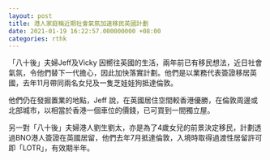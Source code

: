 ```yaml
---
layout: post
title: 港人家庭稱近期社會氣氛加速移民英國計劃
date: 2021-01-19 16:22:57.000000000 +08:00
categories: rthk
---
```


「八十後」夫婦Jeff及Vicky 因嚮往英國的生活，兩年前已有移民想法，近日社會氣氛，令他們替下一代擔心，因此加快落實計劃。他們是以業務代表簽證移居英國，去年11月帶同兩名女兒及一隻芝娃娃狗抵達倫敦。

他們仍在發掘置業的地點，Jeff 說，在英國居住空間較香港優勝，在倫敦周邊或北部城市，以相當於香港一個車位的價錢，已可買到一間獨立屋。

另一對「八十後」夫婦港人劉生劉太，亦是為了4歲女兒的前景決定移民，計劃透過BNO港人簽證在英國居留，他們去年7月抵達倫敦，入境時取得過渡性居留許可即「LOTR」，有效期半年。

